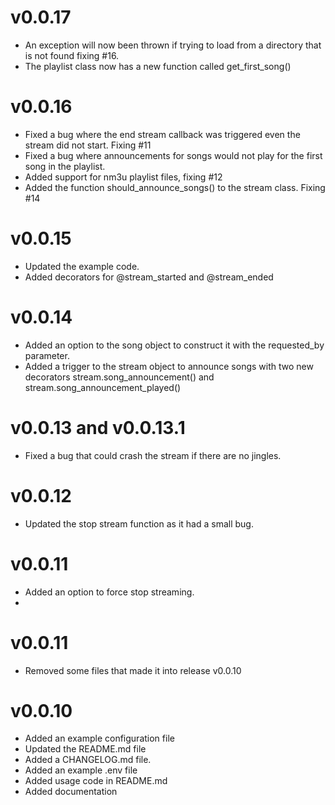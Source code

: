 # v0.0.17
* An exception will now been thrown if trying to load from a directory that is not found fixing #16.
* The playlist class now has a new function called get_first_song()

# v0.0.16

* Fixed a bug where the end stream callback was triggered even the stream did not start. Fixing #11 
* Fixed a bug where announcements for songs would not play for the first song in the playlist.
* Added support for nm3u playlist files, fixing #12
* Added the function should_announce_songs() to the stream class. Fixing #14


# v0.0.15

* Updated the example code.
* Added decorators for @stream_started and @stream_ended

# v0.0.14

* Added an option to the song object to construct it with the requested_by parameter.
* Added a trigger to the stream object to announce songs with two new decorators stream.song_announcement()
  and stream.song_announcement_played()


# v0.0.13 and v0.0.13.1
* Fixed a bug that could crash the stream if there are no jingles.

# v0.0.12
* Updated the stop stream function as it had a small bug.

# v0.0.11
* Added an option to force stop streaming.
* 
# v0.0.11

* Removed some files that made it into release v0.0.10

# v0.0.10

* Added an example configuration file
* Updated the README.md file
* Added a CHANGELOG.md file.
* Added an example .env file
* Added usage code in README.md
* Added documentation